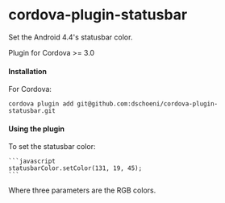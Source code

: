 cordova-plugin-statusbar
============================

Set the Android 4.4's statusbar color.

Plugin for Cordova >= 3.0

#### Installation

For Cordova:

	cordova plugin add git@github.com:dschoeni/cordova-plugin-statusbar.git

#### Using the plugin

To set the statusbar color:

    ```javascript
    statusbarColor.setColor(131, 19, 45);
    ```

Where three parameters are the RGB colors.
